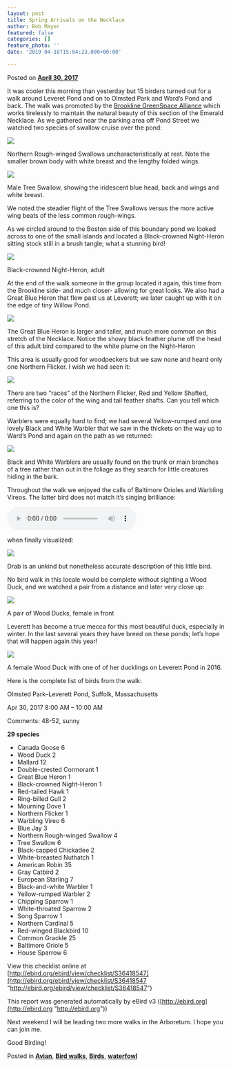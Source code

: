 ```yaml
---
layout: post
title: Spring Arrivals on the Necklace
author: Bob Mayer
featured: false
categories: []
feature_photo: ''
date: '2019-04-18T15:04:23.000+00:00'

---
```

Posted on [**April 30, 2017**](http://www.arbotopia.com/spring-arrivals-on-the-necklace/ "5:23 pm")

It was cooler this morning than yesterday but 15 birders turned out for a walk around Leveret Pond and on to Olmsted Park and Ward’s Pond and back. The walk was promoted by the [Brookline GreenSpace Alliance](https://web.ahttp://www.brooklinegreenspace.org/) which works tirelessly to maintain the natural beauty of this section of the Emerald Necklace. As we gathered near the parking area off Pond Street we watched two species of swallow cruise over the pond:

![](/images/P1010018_1.jpg)

Northern Rough-winged Swallows uncharacteristically at rest. Note the smaller brown body with white breast and the lengthy folded wings.

![](/images/P1140194.jpg)

Male Tree Swallow, showing the iridescent blue head, back and wings and white breast.

We noted the steadier flight of the Tree Swallows versus the more active wing beats of the less common rough-wings.

As we circled around to the Boston side of this boundary pond we looked across to one of the small islands and located a Black-crowned Night-Heron sitting stock still in a brush tangle; what a stunning bird!

![](/images/P1130252.jpg)

Black-crowned Night-Heron, adult

At the end of the walk someone in the group located it again, this time from the Brookline side- and much closer- allowing for great looks. We also had a Great Blue Heron that flew past us at Leverett; we later caught up with it on the edge of tiny Willow Pond.

![](/images/P1120279.jpg)

The Great Blue Heron is larger and taller, and much more common on this stretch of the Necklace. Notice the showy black feather plume off the head of this adult bird compared to the white plume on the Night-Heron

This area is usually good for woodpeckers but we saw none and heard only one Northern Flicker. I wish we had seen it:

![](/images/P1100696.jpg)

There are two “races” of the Northern Flicker, Red and Yellow Shafted, referring to the color of the wing and tail feather shafts. Can you tell which one this is?

Warblers were equally hard to find; we had several Yellow-rumped and one lovely Black and White Warbler that we saw in the thickets on the way up to Ward’s Pond and again on the path as we returned:

![](/images/P1080314-3.jpg)

Black and White Warblers are usually found on the trunk or main branches of a tree rather than out in the foliage as they search for little creatures hiding in the bark.

Throughout the walk we enjoyed the calls of Baltimore Orioles and Warbling Vireos. The latter bird does not match it’s singing brilliance:

<audio controls src="/media/Warbling_vireo.mp3"></audio>

when finally visualized:

![](/images/P1030436-1.jpg)

Drab is an unkind but nonetheless accurate description of this little bird.

No bird walk in this locale would be complete without sighting a Wood Duck, and we watched a pair from a distance and later very close up:

![](/images/P1110518.jpg)

A pair of Wood Ducks, female in front

Leverett has become a true mecca for this most beautiful duck, especially in winter. In the last several years they have breed on these ponds; let’s hope that will happen again this year!

![](/images/P1130316.jpg)

A female Wood Duck with one of of her ducklings on Leverett Pond in 2016.

Here is the complete list of birds from the walk:

Olmsted Park–Leverett Pond, Suffolk, Massachusetts

Apr 30, 2017 8:00 AM – 10:00 AM

Comments: 48-52, sunny

**29 species**

* Canada Goose 6
* Wood Duck 2
* Mallard 12
* Double-crested Cormorant 1
* Great Blue Heron 1
* Black-crowned Night-Heron 1
* Red-tailed Hawk 1
* Ring-billed Gull 2
* Mourning Dove 1
* Northern Flicker 1
* Warbling Vireo 6
* Blue Jay 3
* Northern Rough-winged Swallow 4
* Tree Swallow 6
* Black-capped Chickadee 2
* White-breasted Nuthatch 1
* American Robin 35
* Gray Catbird 2
* European Starling 7
* Black-and-white Warbler 1
* Yellow-rumped Warbler 2
* Chipping Sparrow 1
* White-throated Sparrow 2
* Song Sparrow 1
* Northern Cardinal 5
* Red-winged Blackbird 10
* Common Grackle 25
* Baltimore Oriole 5
* House Sparrow 6

View this checklist online at [http://ebird.org/ebird/view/checklist/S36418547](http://ebird.org/ebird/view/checklist/S36418547 "http://ebird.org/ebird/view/checklist/S36418547")

This report was generated automatically by eBird v3 ([http://ebird.org](http://ebird.org "http://ebird.org"))

Next weekend I will be leading two more walks in the Arboretum. I hope you can join me.

Good Birding!

Posted in [**Avian**](http://www.arbotopia.com/category/avian/), [**Bird walks**](http://www.arbotopia.com/category/bird-walks/), [**Birds**](http://www.arbotopia.com/category/birds/), [**waterfowl**](http://www.arbotopia.com/category/waterfowl/)